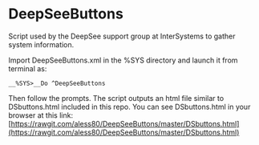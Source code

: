 # DeepSeeButtons
Script used by the DeepSee support group at InterSystems to gather system information. 

Import DeepSeeButtons.xml in the %SYS directory and launch it from terminal as:

`__%SYS>__Do ^DeepSeeButtons`

Then follow the prompts. The script outputs an html file similar to DSbuttons.html included in this repo. You can see DSbuttons.html in your browser at this link: [https://rawgit.com/aless80/DeepSeeButtons/master/DSbuttons.html](https://rawgit.com/aless80/DeepSeeButtons/master/DSbuttons.html)

